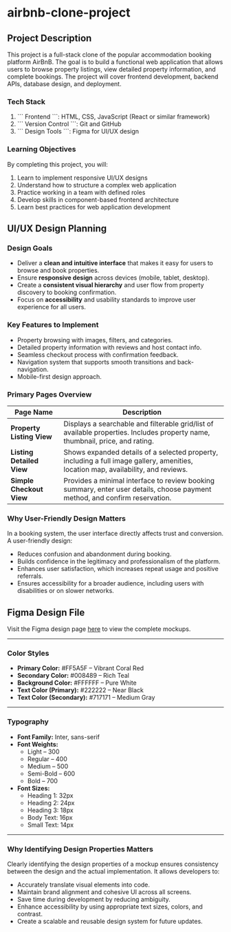 # airbnb-clone-project

## Project Description

<p> This project is a full-stack clone of the popular accommodation booking platform AirBnB. The goal is to build a functional web application that allows users to browse property listings, view detailed property information, and complete bookings. The project will cover frontend development, backend APIs, database design, and deployment.
</p>

### Tech Stack

<ol>
<li> ``` Frontend ```: HTML, CSS, JavaScript (React or similar framework)</li>
<li> ``` Version Control ```: Git and GitHub</li>
<li> ``` Design Tools ```: Figma for UI/UX design</li>
</ol>

### Learning Objectives

<p>By completing this project, you will:</p>
<ol>
  <li>Learn to implement responsive UI/UX designs</li>
  <li>Understand how to structure a complex web application</li>
  <li>Practice working in a team with defined roles</li>
  <li>Develop skills in component-based frontend architecture</li>
  <li>Learn best practices for web application development</li>
</ol>

## UI/UX Design Planning

### Design Goals

- Deliver a **clean and intuitive interface** that makes it easy for users to browse and book properties.
- Ensure **responsive design** across devices (mobile, tablet, desktop).
- Create a **consistent visual hierarchy** and user flow from property discovery to booking confirmation.
- Focus on **accessibility** and usability standards to improve user experience for all users.


### Key Features to Implement

- Property browsing with images, filters, and categories.
- Detailed property information with reviews and host contact info.
- Seamless checkout process with confirmation feedback.
- Navigation system that supports smooth transitions and back-navigation.
- Mobile-first design approach.

### Primary Pages Overview

<table>
  <thead>
    <tr>
      <th>Page Name</th>
      <th>Description</th>
    </tr>
  </thead>
  <tbody>
    <tr>
      <td><strong>Property Listing View</strong></td>
      <td>Displays a searchable and filterable grid/list of available properties. Includes property name, thumbnail, price, and rating.</td>
    </tr>
    <tr>
      <td><strong>Listing Detailed View</strong></td>
      <td>Shows expanded details of a selected property, including a full image gallery, amenities, location map, availability, and reviews.</td>
    </tr>
    <tr>
      <td><strong>Simple Checkout View</strong></td>
      <td>Provides a minimal interface to review booking summary, enter user details, choose payment method, and confirm reservation.</td>
    </tr>
  </tbody>
</table>



### Why User-Friendly Design Matters

<p>In a booking system, the user interface directly affects trust and conversion. A user-friendly design:</p>

- Reduces confusion and abandonment during booking.
- Builds confidence in the legitimacy and professionalism of the platform.
- Enhances user satisfaction, which increases repeat usage and positive referrals.
- Ensures accessibility for a broader audience, including users with disabilities or on slower networks.





## Figma Design File

Visit the Figma design page [here](https://www.figma.com/design/E2BRqdPcKkrnX6hLGPto8Z/Project-Airbnb?node-id=1-4&p=f) to view the complete mockups.

---

### Color Styles

- **Primary Color:** #FF5A5F – Vibrant Coral Red
- **Secondary Color:** #008489 – Rich Teal
- **Background Color:** #FFFFFF – Pure White
- **Text Color (Primary):** #222222 – Near Black
- **Text Color (Secondary):** #717171 – Medium Gray
---

### Typography

- **Font Family:** Inter, sans-serif
- **Font Weights:**
  - Light – 300
  - Regular – 400
  - Medium – 500
  - Semi-Bold – 600
  - Bold – 700
- **Font Sizes:**
  - Heading 1: 32px
  - Heading 2: 24px
  - Heading 3: 18px
  - Body Text: 16px
  - Small Text: 14px

---

### Why Identifying Design Properties Matters

Clearly identifying the design properties of a mockup ensures consistency between the design and the actual implementation. It allows developers to:

- Accurately translate visual elements into code.
- Maintain brand alignment and cohesive UI across all screens.
- Save time during development by reducing ambiguity.
- Enhance accessibility by using appropriate text sizes, colors, and contrast.
- Create a scalable and reusable design system for future updates.


